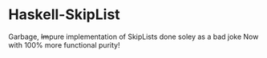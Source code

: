 # Haskell-SkipList
Garbage, ~~Im~~pure implementation of SkipLists done soley as a bad joke
Now with 100% more functional purity!
